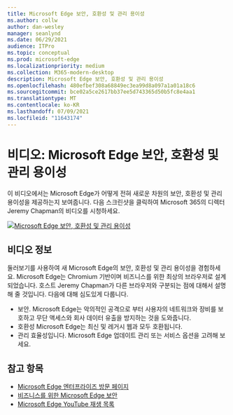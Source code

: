 ```yaml
---
title: Microsoft Edge 보안, 호환성 및 관리 용이성
ms.author: collw
author: dan-wesley
manager: seanlynd
ms.date: 06/29/2021
audience: ITPro
ms.topic: conceptual
ms.prod: microsoft-edge
ms.localizationpriority: medium
ms.collection: M365-modern-desktop
description: Microsoft Edge 보안, 호환성 및 관리 용이성
ms.openlocfilehash: 480efbef308a68849ec3ea99d8a097a1a01a18c6
ms.sourcegitcommit: bce02a5ce2617bb37ee5d743365d50b5fc8e4aa1
ms.translationtype: MT
ms.contentlocale: ko-KR
ms.lasthandoff: 07/09/2021
ms.locfileid: "11643174"
---
```

# <a name="video-microsoft-edge-security-compatibility-and-manageability"></a>비디오: Microsoft Edge 보안, 호환성 및 관리 용이성

이 비디오에서는 Microsoft Edge가 어떻게 전혀 새로운 차원의 보안, 호환성 및 관리 용이성을 제공하는지 보여줍니다. 다음 스크린샷을 클릭하여 Microsoft 365의 디렉터 Jeremy Chapman의 비디오를 시청하세요.

[![Microsoft Edge 보안, 호환성 및 관리 용이성](media/microsoft-edge-video-security-compatibility-manageability/0.png)](http://www.youtube.com/watch?v=uMmh_gNaM4I "Microsoft Edge security, compatibility, and manageability")

## <a name="about-the-video"></a>비디오 정보

둘러보기를 사용하여 새 Microsoft Edge의 보안, 호환성 및 관리 용이성을 경험하세요. Microsoft Edge는 Chromium 기반이며 비즈니스를 위한 최상의 브라우저로 설계 되었습니다. 호스트 Jeremy Chapman가 다른 브라우저와 구분되는 점에 대해서 설명해 줄 것입니다. 다음에 대해 심도있게 다룹니다.

- 보안. Microsoft Edge는 악의적인 공격으로 부터 사용자의 네트워크와 장비를 보호하고 무단 액세스와 회사 데이터 유출을 방지하는 것을 도와줍니다.
- 호환성 Microsoft Edge는 최신 및 레거시 웹과 모두 호환됩니다.
- 관리 효율성입니다. Microsoft Edge 업데이트 관리 또는 서비스 옵션을 고려해 보세요.

## <a name="see-also"></a>참고 항목

- [Microsoft Edge 엔터프라이즈 방문 페이지](https://aka.ms/EdgeEnterprise)
- [비즈니스를 위한 Microsoft Edge 보안](ms-edge-security-for-business.md)
- [Microsoft Edge YouTube 재생 목록](https://www.youtube.com/playlist?list=PLXtHYVsvn_b-uXh1tMeYpT-0iD8tD3tFy)